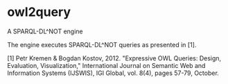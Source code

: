 # owl2query
A SPARQL-DL^NOT engine

The engine executes SPARQL-DL^NOT queries as presented in [1].

[1] Petr Kremen & Bogdan Kostov, 2012. "Expressive OWL Queries: Design, Evaluation, Visualization," International Journal on Semantic Web and Information Systems (IJSWIS), IGI Global, vol. 8(4), pages 57-79, October.
